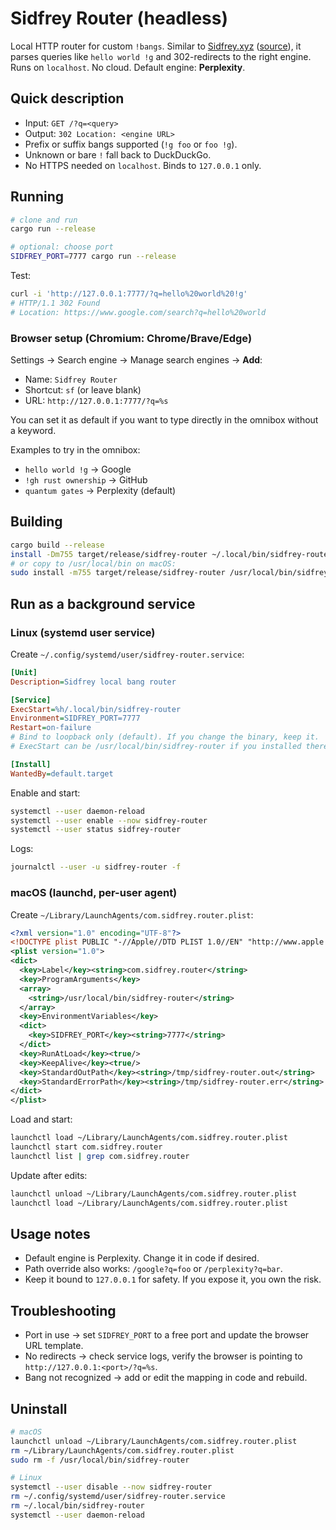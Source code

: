 # Sidfrey Router (headless)

Local HTTP router for custom `!bangs`. Similar to [Sidfrey.xyz](https://sidfrey.xyz) ([source](https://github.com/jamesondh/sidfreyxyz)), it parses queries like `hello world !g` and 302-redirects to the right engine. Runs on `localhost`. No cloud. Default engine: **Perplexity**.

## Quick description

* Input: `GET /?q=<query>`
* Output: `302 Location: <engine URL>`
* Prefix or suffix bangs supported (`!g foo` or `foo !g`).
* Unknown or bare `!` fall back to DuckDuckGo.
* No HTTPS needed on `localhost`. Binds to `127.0.0.1` only.

## Running

```bash
# clone and run
cargo run --release

# optional: choose port
SIDFREY_PORT=7777 cargo run --release
```

Test:

```bash
curl -i 'http://127.0.0.1:7777/?q=hello%20world%20!g'
# HTTP/1.1 302 Found
# Location: https://www.google.com/search?q=hello%20world
```

### Browser setup (Chromium: Chrome/Brave/Edge)

Settings → Search engine → Manage search engines → **Add**:

* Name: `Sidfrey Router`
* Shortcut: `sf`  (or leave blank)
* URL: `http://127.0.0.1:7777/?q=%s`

You can set it as default if you want to type directly in the omnibox without a keyword.

Examples to try in the omnibox:

* `hello world !g` → Google
* `!gh rust ownership` → GitHub
* `quantum gates` → Perplexity (default)

## Building

```bash
cargo build --release
install -Dm755 target/release/sidfrey-router ~/.local/bin/sidfrey-router   # Linux
# or copy to /usr/local/bin on macOS:
sudo install -m755 target/release/sidfrey-router /usr/local/bin/sidfrey-router
```

## Run as a background service

### Linux (systemd user service)

Create `~/.config/systemd/user/sidfrey-router.service`:

```ini
[Unit]
Description=Sidfrey local bang router

[Service]
ExecStart=%h/.local/bin/sidfrey-router
Environment=SIDFREY_PORT=7777
Restart=on-failure
# Bind to loopback only (default). If you change the binary, keep it.
# ExecStart can be /usr/local/bin/sidfrey-router if you installed there.

[Install]
WantedBy=default.target
```

Enable and start:

```bash
systemctl --user daemon-reload
systemctl --user enable --now sidfrey-router
systemctl --user status sidfrey-router
```

Logs:

```bash
journalctl --user -u sidfrey-router -f
```

### macOS (launchd, per-user agent)

Create `~/Library/LaunchAgents/com.sidfrey.router.plist`:

```xml
<?xml version="1.0" encoding="UTF-8"?>
<!DOCTYPE plist PUBLIC "-//Apple//DTD PLIST 1.0//EN" "http://www.apple.com/DTDs/PropertyList-1.0.dtd">
<plist version="1.0">
<dict>
  <key>Label</key><string>com.sidfrey.router</string>
  <key>ProgramArguments</key>
  <array>
    <string>/usr/local/bin/sidfrey-router</string>
  </array>
  <key>EnvironmentVariables</key>
  <dict>
    <key>SIDFREY_PORT</key><string>7777</string>
  </dict>
  <key>RunAtLoad</key><true/>
  <key>KeepAlive</key><true/>
  <key>StandardOutPath</key><string>/tmp/sidfrey-router.out</string>
  <key>StandardErrorPath</key><string>/tmp/sidfrey-router.err</string>
</dict>
</plist>
```

Load and start:

```bash
launchctl load ~/Library/LaunchAgents/com.sidfrey.router.plist
launchctl start com.sidfrey.router
launchctl list | grep com.sidfrey.router
```

Update after edits:

```bash
launchctl unload ~/Library/LaunchAgents/com.sidfrey.router.plist
launchctl load ~/Library/LaunchAgents/com.sidfrey.router.plist
```

## Usage notes

* Default engine is Perplexity. Change it in code if desired.
* Path override also works: `/google?q=foo` or `/perplexity?q=bar`.
* Keep it bound to `127.0.0.1` for safety. If you expose it, you own the risk.

## Troubleshooting

* Port in use → set `SIDFREY_PORT` to a free port and update the browser URL template.
* No redirects → check service logs, verify the browser is pointing to `http://127.0.0.1:<port>/?q=%s`.
* Bang not recognized → add or edit the mapping in code and rebuild.

## Uninstall

```bash
# macOS
launchctl unload ~/Library/LaunchAgents/com.sidfrey.router.plist
rm ~/Library/LaunchAgents/com.sidfrey.router.plist
sudo rm -f /usr/local/bin/sidfrey-router

# Linux
systemctl --user disable --now sidfrey-router
rm ~/.config/systemd/user/sidfrey-router.service
rm ~/.local/bin/sidfrey-router
systemctl --user daemon-reload
```
